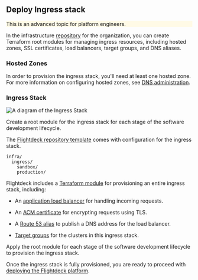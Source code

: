 
## Deploy Ingress stack

<div class="panel" style="background-color: #FFFAE6;border-width: 1px;">

<div class="panelContent" style="background-color: #FFFAE6;">

This is an advanced topic for platform engineers.

</div>

</div>

In the infrastructure
[repository](#infrastructure-repository)
for the organization, you can create Terraform root modules for managing
ingress resources, including hosted zones, SSL certificates, load
balancers, target groups, and DNS aliases.

### Hosted Zones

In order to provision the ingress stack, you'll need at least one hosted
zone. For more information on configuring hosted zones, see [DNS
administration](#dns).

### Ingress Stack

![A diagram of the Ingress Stack](./images/ingress.png)

Create a root module for the ingress stack for each stage of the
software development lifecycle.

<div class="confluence-information-macro confluence-information-macro-information">

<span class="aui-icon aui-icon-small aui-iconfont-info confluence-information-macro-icon"></span>

<div class="confluence-information-macro-body">

The [Flightdeck repository template](https://github.com/thoughtbot/flightdeck-template)
comes with configuration for the ingress stack.

</div>

</div>

```
infra/
  ingress/
    sandbox/
    production/
```

Flightdeck includes a [Terraform
module](https://github.com/thoughtbot/flightdeck/tree/main/aws/ingress) for provisioning an
entire ingress stack, including:

  - An [application load
    balancer](https://docs.aws.amazon.com/elasticloadbalancing/latest/application/introduction.html)
    for handling incoming requests.

  - An [ACM
    certificate](https://docs.aws.amazon.com/acm/latest/userguide/acm-overview.html)
    for encrypting requests using TLS.

  - A [Route 53
    alias](https://docs.aws.amazon.com/Route53/latest/DeveloperGuide/resource-record-sets-choosing-alias-non-alias.html)
    to publish a DNS address for the load balancer.

  - [Target
    groups](https://docs.aws.amazon.com/elasticloadbalancing/latest/application/load-balancer-target-groups.html)
    for the clusters in this ingress stack.

Apply the root module for each stage of the software development
lifecycle to provision the ingress stack.

Once the ingress stack is fully provisioned, you are ready to proceed
with [deploying the Flightdeck
platform](#deploy-flightdeck).
